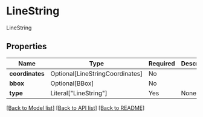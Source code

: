 # LineString

LineString

## Properties
| Name | Type | Required | Description |
| ------------ | ------------- | ------------- | ------------- |
**coordinates** | Optional[LineStringCoordinates] | No |  |
**bbox** | Optional[BBox] | No |  |
**type** | Literal["LineString"] | Yes | None |


[[Back to Model list]](../../../README.md#models-v2-link) [[Back to API list]](../../../README.md#apis-v2-link) [[Back to README]](../../../README.md)
